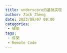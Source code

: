 ```yaml
---
title: underscore的基础实现
author: Zack Zheng
date: 2023/09/07 00:00
categories:
 - 框架
tags:
 - 框架
 - Remote Code
---
```


<Suspense>
  <my-codes title="underscore演示代码" repo="o-bricks" path="jsFragment/underscore/_.js" lang="js" lazy/>
</Suspense>
